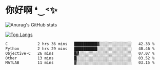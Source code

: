 # 你好啊 ❛‿˂✨

![Anurag's GitHub stats](https://github-readme-stats.vercel.app/api?username=ZombieFly&count_private=true&show_icons=true)

[![Top Langs](https://github-readme-stats.vercel.app/api/top-langs/?username=ZombieFly&layout=compact&count_private=true&hide=Ruby,makefile)](https://github.com/anuraghazra/github-readme-stats)

<!--START_SECTION:waka-->

```txt
C             2 hrs 36 mins   ██████████▓░░░░░░░░░░░░░░   42.33 %
Python        2 hrs 29 mins   ██████████░░░░░░░░░░░░░░░   40.46 %
Objective-C   26 mins         █▓░░░░░░░░░░░░░░░░░░░░░░░   07.07 %
Other         13 mins         █░░░░░░░░░░░░░░░░░░░░░░░░   03.52 %
MATLAB        11 mins         ▓░░░░░░░░░░░░░░░░░░░░░░░░   03.15 %
```

<!--END_SECTION:waka-->
